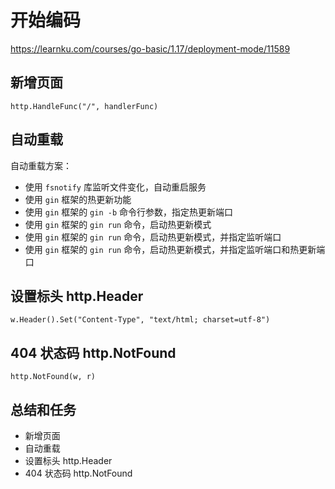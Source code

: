 # 开始编码
https://learnku.com/courses/go-basic/1.17/deployment-mode/11589

##  新增页面
```
http.HandleFunc("/", handlerFunc)
```


##  自动重载

自动重载方案：

- 使用 `fsnotify` 库监听文件变化，自动重启服务
- 使用 `gin` 框架的热更新功能
- 使用 `gin` 框架的 `gin -b` 命令行参数，指定热更新端口
- 使用 `gin` 框架的 `gin run` 命令，启动热更新模式
- 使用 `gin` 框架的 `gin run` 命令，启动热更新模式，并指定监听端口
- 使用 `gin` 框架的 `gin run` 命令，启动热更新模式，并指定监听端口和热更新端口

## 设置标头 http.Header

```
w.Header().Set("Content-Type", "text/html; charset=utf-8")
```


##  404 状态码 http.NotFound

```
http.NotFound(w, r)
```

##  总结和任务
- 新增页面
- 自动重载
- 设置标头 http.Header
- 404 状态码 http.NotFound